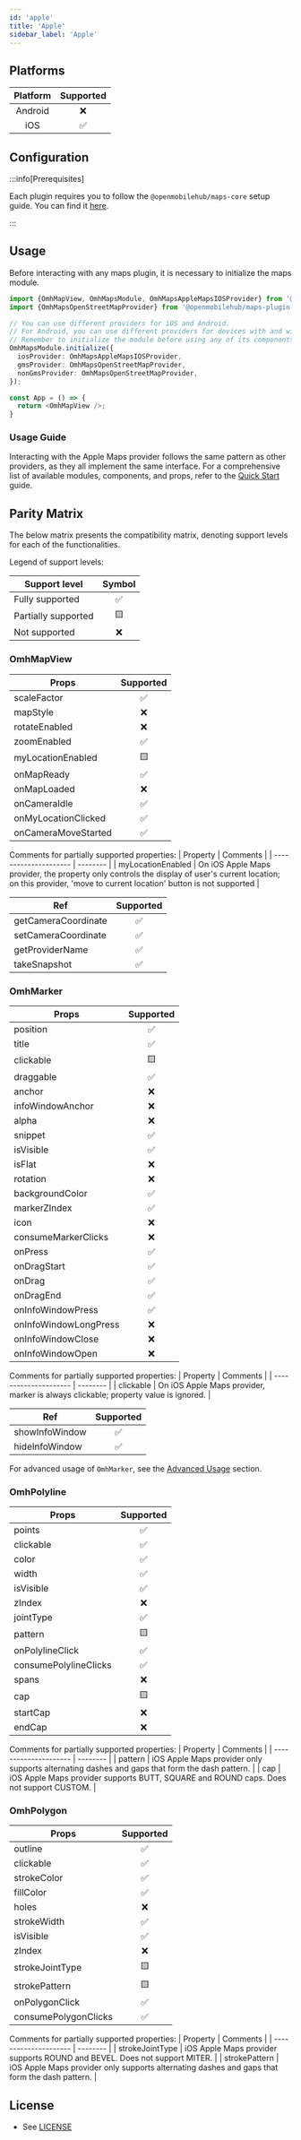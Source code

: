 ```yaml
---
id: 'apple'
title: 'Apple'
sidebar_label: 'Apple'
---
```


## Platforms

|  Platform  | Supported  |
|:----------:|:----------:|
|  Android   |     ❌      |
|    iOS     |     ✅      |


## Configuration

:::info[Prerequisites]

Each plugin requires you to follow the `@openmobilehub/maps-core` setup guide. You can find it [here](/docs/core).

:::

## Usage

Before interacting with any maps plugin, it is necessary to initialize the maps module.

```typescript
import {OmhMapView, OmhMapsModule, OmhMapsAppleMapsIOSProvider} from '@openmobilehub/maps-core';
import {OmhMapsOpenStreetMapProvider} from '@openmobilehub/maps-plugin-openstreetmap';

// You can use different providers for iOS and Android.
// For Android, you can use different providers for devices with and without Google Play Services.
// Remember to initialize the module before using any of its components.
OmhMapsModule.initialize({
  iosProvider: OmhMapsAppleMapsIOSProvider,
  gmsProvider: OmhMapsOpenStreetMapProvider,
  nonGmsProvider: OmhMapsOpenStreetMapProvider,
});

const App = () => {
  return <OmhMapView />;
}
```

### Usage Guide

Interacting with the Apple Maps provider follows the same pattern as other providers, as they all implement the same interface. For a comprehensive list of available modules, components, and props, refer to the [Quick Start](https://todo.add.link) guide.


## Parity Matrix

The below matrix presents the compatibility matrix, denoting support levels for each of the functionalities.

Legend of support levels:

| Support level       | Symbol |
| ------------------- | :----: |
| Fully supported     |   ✅   |
| Partially supported |   🟨   |
| Not supported       |   ❌   |

### OmhMapView

| Props               | Supported |
|---------------------|:---------:|
| scaleFactor         |     ✅     |
| mapStyle            |     ❌     |
| rotateEnabled       |     ❌     |
| zoomEnabled         |     ✅     |
| myLocationEnabled   |     🟨     |
| onMapReady          |     ✅     |
| onMapLoaded         |     ❌     |
| onCameraIdle        |     ✅     |
| onMyLocationClicked |     ✅     |
| onCameraMoveStarted |     ✅     |

Comments for partially supported properties:
| Property | Comments |
| --------------------- | -------- |
| myLocationEnabled | On iOS Apple Maps provider, the property only controls the display of user's current location; on this provider, 'move to current location' button is not supported |

  | Ref                 | Supported |
  |---------------------|:---------:|
| getCameraCoordinate |     ✅     |
| setCameraCoordinate |     ✅     |
| getProviderName     |     ✅     |
| takeSnapshot        |     ✅     |

### OmhMarker

| Props                 | Supported |
|-----------------------|:---------:|
| position              |     ✅     |
| title                 |     ✅     |
| clickable             |     🟨     |
| draggable             |     ✅     |
| anchor                |     ❌     |
| infoWindowAnchor      |     ❌     |
| alpha                 |     ❌     |
| snippet               |     ✅     |
| isVisible             |     ✅     |
| isFlat                |     ❌     |
| rotation              |     ❌     |
| backgroundColor       |     ✅     |
| markerZIndex          |     ✅     |
| icon                  |     ❌     |
| consumeMarkerClicks   |     ❌     |
| onPress               |     ✅     |
| onDragStart           |     ✅     |
| onDrag                |     ✅     |
| onDragEnd             |     ✅     |
| onInfoWindowPress     |     ✅     |
| onInfoWindowLongPress |     ❌     |
| onInfoWindowClose     |     ❌     |
| onInfoWindowOpen      |     ❌     |

Comments for partially supported properties:
| Property | Comments |
| --------------------- | -------- |
| clickable | On iOS Apple Maps provider, marker is always clickable; property value is ignored. |

| Ref            | Supported |
|----------------|:---------:|
| showInfoWindow |     ✅     |
| hideInfoWindow |     ✅     |

For advanced usage of `OmhMarker`, see the [Advanced Usage](https://legendary-broccoli-93ze846.pages.github.io/docs/advanced-usage) section.

### OmhPolyline

| Props                 | Supported |
|-----------------------|:---------:|
| points                |     ✅     |
| clickable             |     ✅     |
| color                 |     ✅     |
| width                 |     ✅     |
| isVisible             |     ✅     |
| zIndex                |     ❌     |
| jointType             |     ✅     |
| pattern               |     🟨     |
| onPolylineClick       |     ✅     |
| consumePolylineClicks |     ✅     |
| spans                 |     ❌     |
| cap                   |     🟨     |
| startCap              |     ❌     |
| endCap                |     ❌     |

Comments for partially supported properties:
| Property | Comments |
| --------------------- | -------- |
| pattern | iOS Apple Maps provider only supports alternating dashes and gaps that form the dash pattern. |
| cap |  iOS Apple Maps provider supports BUTT, SQUARE and ROUND caps. Does not support CUSTOM. |

### OmhPolygon

| Props                | Supported |
|----------------------|:---------:|
| outline              |     ✅     |
| clickable            |     ✅     |
| strokeColor          |     ✅     |
| fillColor            |     ✅     |
| holes                |     ❌     |
| strokeWidth          |     ✅     |
| isVisible            |     ✅     |
| zIndex               |     ❌     |
| strokeJointType      |     🟨     |
| strokePattern        |     🟨     |
| onPolygonClick       |     ✅     |
| consumePolygonClicks |     ✅     |

Comments for partially supported properties:
| Property | Comments |
| --------------------- | -------- |
| strokeJointType | iOS Apple Maps provider supports ROUND and BEVEL. Does not support MITER. |
| strokePattern | iOS Apple Maps provider only supports alternating dashes and gaps that form the dash pattern. |

## License

- See [LICENSE](https://todo.add.link)

